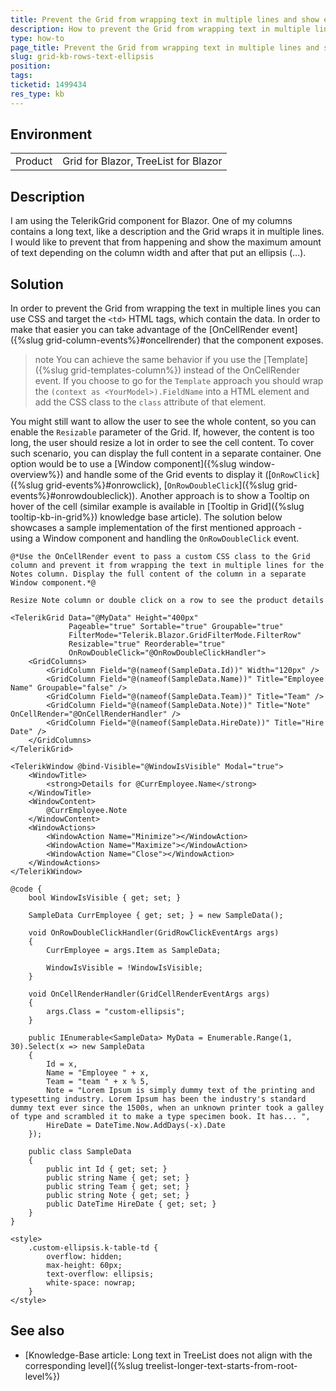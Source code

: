 ```yaml
---
title: Prevent the Grid from wrapping text in multiple lines and show ellipsis
description: How to prevent the Grid from wrapping text in multiple lines and show ellipsis
type: how-to
page_title: Prevent the Grid from wrapping text in multiple lines and show ellipsis
slug: grid-kb-rows-text-ellipsis
position: 
tags: 
ticketid: 1499434
res_type: kb
---
```


## Environment
<table>
	<tbody>
		<tr>
			<td>Product</td>
			<td>Grid for Blazor, TreeList for Blazor</td>
		</tr>
	</tbody>
</table>


## Description

I am using the TelerikGrid component for Blazor. One of my columns contains a long text, like a description and the Grid wraps it in multiple lines. I would like to prevent that from happening and show the maximum amount of text depending on the column width and after that put an ellipsis (...). 

## Solution

In order to prevent the Grid from wrapping the text in multiple lines you can use CSS and target the `<td>` HTML tags, which contain the data. In order to make that easier you can take advantage of the [OnCellRender event]({%slug grid-column-events%}#oncellrender) that the component exposes.

>note You can achieve the same behavior if you use the [Template]({%slug grid-templates-column%}) instead of the OnCellRender event. If you choose to go for the `Template` approach you should wrap the `(context as <YourModel>).FieldName` into a HTML element and add the CSS class to the `class` attribute of that element.

You might still want to allow the user to see the whole content, so you can enable the `Resizable` parameter of the Grid. If, however, the content is too long, the user should resize a lot in order to see the cell content. To cover such scenario, you can display the full content in a separate container. One option would be to use a [Window component]({%slug window-overview%}) and handle some of the Grid events to display it ([`OnRowClick`]({%slug grid-events%}#onrowclick), [`OnRowDoubleClick`]({%slug grid-events%}#onrowdoubleclick)). Another approach is to show a Tooltip on hover of the cell (similar example is available in [Tooltip in Grid]({%slug tooltip-kb-in-grid%}) knowledge base article). The solution below showcases a sample implementation of the first mentioned approach - using a Window component and handling the `OnRowDoubleClick` event.


````CSHTML
@*Use the OnCellRender event to pass a custom CSS class to the Grid column and prevent it from wrapping the text in multiple lines for the Notes column. Display the full content of the column in a separate Window component.*@

Resize Note column or double click on a row to see the product details

<TelerikGrid Data="@MyData" Height="400px"
             Pageable="true" Sortable="true" Groupable="true"
             FilterMode="Telerik.Blazor.GridFilterMode.FilterRow"
             Resizable="true" Reorderable="true"
             OnRowDoubleClick="@OnRowDoubleClickHandler">
    <GridColumns>
        <GridColumn Field="@(nameof(SampleData.Id))" Width="120px" />
        <GridColumn Field="@(nameof(SampleData.Name))" Title="Employee Name" Groupable="false" />
        <GridColumn Field="@(nameof(SampleData.Team))" Title="Team" />
        <GridColumn Field="@(nameof(SampleData.Note))" Title="Note" OnCellRender="@OnCellRenderHandler" />
        <GridColumn Field="@(nameof(SampleData.HireDate))" Title="Hire Date" />
    </GridColumns>
</TelerikGrid>

<TelerikWindow @bind-Visible="@WindowIsVisible" Modal="true">
    <WindowTitle>
        <strong>Details for @CurrEmployee.Name</strong>
    </WindowTitle>
    <WindowContent>
        @CurrEmployee.Note
    </WindowContent>
    <WindowActions>
        <WindowAction Name="Minimize"></WindowAction>
        <WindowAction Name="Maximize"></WindowAction>
        <WindowAction Name="Close"></WindowAction>
    </WindowActions>
</TelerikWindow>

@code {
    bool WindowIsVisible { get; set; }

    SampleData CurrEmployee { get; set; } = new SampleData();

    void OnRowDoubleClickHandler(GridRowClickEventArgs args)
    {
        CurrEmployee = args.Item as SampleData;

        WindowIsVisible = !WindowIsVisible;
    }

    void OnCellRenderHandler(GridCellRenderEventArgs args)
    {
        args.Class = "custom-ellipsis";
    }

    public IEnumerable<SampleData> MyData = Enumerable.Range(1, 30).Select(x => new SampleData
    {
        Id = x,
        Name = "Employee " + x,
        Team = "team " + x % 5,
        Note = "Lorem Ipsum is simply dummy text of the printing and typesetting industry. Lorem Ipsum has been the industry's standard dummy text ever since the 1500s, when an unknown printer took a galley of type and scrambled it to make a type specimen book. It has... ",
        HireDate = DateTime.Now.AddDays(-x).Date
    });

    public class SampleData
    {
        public int Id { get; set; }
        public string Name { get; set; }
        public string Team { get; set; }
        public string Note { get; set; }
        public DateTime HireDate { get; set; }
    }
}

<style>
    .custom-ellipsis.k-table-td {
        overflow: hidden;
        max-height: 60px;
        text-overflow: ellipsis;
        white-space: nowrap;
    }
</style>
````

## See also

* [Knowledge-Base article: Long text in TreeList does not align with the corresponding level]({%slug treelist-longer-text-starts-from-root-level%})


